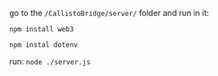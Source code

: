 go to the `/CallistoBridge/server/` folder and run in it:
```
npm install web3

npm instal dotenv
```

run: `node ./server.js`